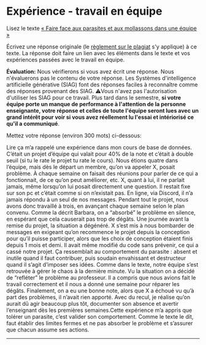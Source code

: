 # Expérience - travail en équipe

Lisez le texte [« Faire face aux parasites et aux mollassons dans une équipe »](https://etsmtl365-my.sharepoint.com/:w:/g/personal/christopher_fuhrman_etsmtl_ca/EcmQ4mhrCt5Ml9FUOiAPMmQBqtH3Z65GXrMLngDaeRCP8g?e=8JXrlf)

Écrivez une réponse originale (le [règlement sur le plagiat](https://www.etsmtl.ca/Etudes/citer-pas-plagier) s'y applique) à ce texte.
La réponse doit faire un lien avec les éléments dans le texte et vos expériences passées avec le travail en équipe.

**Évaluation:** Nous vérifierons si vous avez écrit une réponse.
Nous n'évaluerons pas le contenu de votre réponse.
Les Systèmes d'intelligence artificielle générative (SIAG) font des réponses faciles à reconnaître comme des réponses provenant des SIAG.
⚠️Vous n'avez pas l'autorisation d'utiliser les SIAG pour ce travail.
Plus tard dans le semestre, **si votre équipe porte un manque de performance à l'attention de la personne enseignante, votre réponse et celles de toute l'équipe seront lues avec un grand intérêt pour voir si vous avez réellement lu l'essai et intériorisé ce qu'il a communiqué**.

Mettez votre réponse (environ 300 mots) ci-dessous:

Lire ça m’a rappelé une expérience dans mon cours de base de données. C’était un projet d’équipe qui valait pour 40% de la note et c’était à double seuil (si tu le rate le projet tu rate le cours). Nous étions quatre dans l’équipe, mais dès le départ un membre, qu’on va appeler X, posait problème. À chaque semaine on faisait des réunions pour parler de ce qui a fonctionnait, de ce qu’on peut améliorer, etc. X, quant à lui, il ne parlait jamais, même lorsqu’on lui posait directement une question. Il restait fixe sur son pc et c’était comme si on n’existait pas. En ligne, via Discord, il n’a jamais répondu à un seul de nos messages. Pendant tout le projet, nous avons donc travaillé à trois, en avançant chaque semaine selon le plan convenu. Comme la décrit Barbara, on a “absorbé” le problème en silence, en espérant que cela causerait pas trop de dégâts. Une journée avant la remise du projet, la situation a dégénéré. X s’est mis à nous bombarder de messages en exigeant qu’on recommence le projet depuis la conception pour qu’il puisse participer, alors que les choix de conception étaient finis depuis 1 mois et demi. Il avait même modifié du code sans prévenir, ce qui a cassé notre projet. Ça ressemblait au comportement du parasite : absent et inutile quand il faut contribuer, puis soudain envahissant et destructeur quand il s’agit d’imposer ses idées. Comme dans le texte, notre équipe s’est retrouvée à gérer le chaos à la dernière minute. Vu la situation on a décidé de “refléter” le problème au professeur. Il a compris que nous avions fait le travail correctement et il nous a donné une semaine pour réparer les dégâts. Finalement, on a eu une bonne note, alors que X a échoué vu qu’à part des problèmes, il n’avait rien apporté. Avec du recul, je réalise qu’on aurait dû agir beaucoup plus tôt, documenter son absence et avertir l’enseignant dès les premières semaines.Cette expérience m’a appris que tolérer un parasite, c’est valider son comportement. Comme le texte le dit, faut établir des limites fermes et ne pas absorber le problème et s’assurer que chacun assume ses actions.

---
